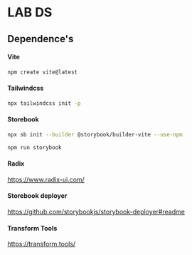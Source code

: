 # LAB DS

## Dependence's

#### Vite

```sh
npm create vite@latest
```

#### Tailwindcss

```sh
npx tailwindcss init -p
```

#### Storebook

```sh
npx sb init --builder @storybook/builder-vite --use-npm
```

```sh
npm run storybook
```

#### Radix

https://www.radix-ui.com/

#### Storebook deployer

https://github.com/storybookjs/storybook-deployer#readme

#### Transform Tools

https://transform.tools/